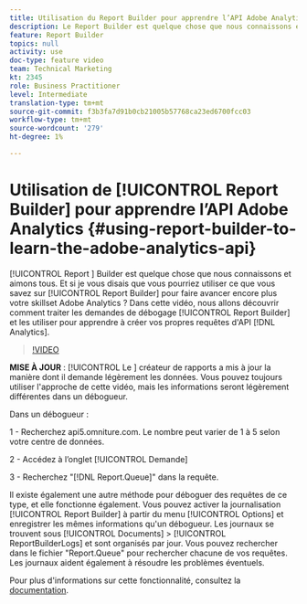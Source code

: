 ```yaml
---
title: Utilisation du Report Builder pour apprendre l’API Adobe Analytics
description: Le Report Builder est quelque chose que nous connaissons et aimons tous. Et si je vous disais que vous pourriez utiliser ce que vous savez sur le Report Builder pour faire avancer encore plus votre skillset Adobe Analytics ? Dans cette vidéo, nous allons découvrir comment traiter les demandes de Report Builder de débogage et les utiliser pour apprendre à créer vos propres requêtes d’API Analytics.
feature: Report Builder
topics: null
activity: use
doc-type: feature video
team: Technical Marketing
kt: 2345
role: Business Practitioner
level: Intermediate
translation-type: tm+mt
source-git-commit: f3b3fa7d91b0cb21005b57768ca23ed6700fcc03
workflow-type: tm+mt
source-wordcount: '279'
ht-degree: 1%

---
```



# Utilisation de [!UICONTROL Report Builder] pour apprendre l’API Adobe Analytics {#using-report-builder-to-learn-the-adobe-analytics-api}

[!UICONTROL Report ] Builder est quelque chose que nous connaissons et aimons tous. Et si je vous disais que vous pourriez utiliser ce que vous savez sur [!UICONTROL Report Builder] pour faire avancer encore plus votre skillset Adobe Analytics ? Dans cette vidéo, nous allons découvrir comment traiter les demandes de débogage [!UICONTROL Report Builder] et les utiliser pour apprendre à créer vos propres requêtes d&#39;API [!DNL Analytics].

>[!VIDEO](https://video.tv.adobe.com/v/25442/?quality=12)

**MISE À JOUR** :  [!UICONTROL Le ] créateur de rapports a mis à jour la manière dont il demande légèrement les données. Vous pouvez toujours utiliser l&#39;approche de cette vidéo, mais les informations seront légèrement différentes dans un débogueur.

Dans un débogueur :

1 - Recherchez api5.omniture.com. Le nombre peut varier de 1 à 5 selon votre centre de données.

2 - Accédez à l’onglet [!UICONTROL Demande]

3 - Recherchez &quot;[!DNL Report.Queue]&quot; dans la requête.

Il existe également une autre méthode pour déboguer des requêtes de ce type, et elle fonctionne également. Vous pouvez activer la journalisation [!UICONTROL Report Builder] à partir du menu [!UICONTROL Options] et enregistrer les mêmes informations qu&#39;un débogueur. Les journaux se trouvent sous [!UICONTROL Documents] > [!UICONTROL ReportBuilderLogs] et sont organisés par jour. Vous pouvez rechercher dans le fichier &quot;Report.Queue&quot; pour rechercher chacune de vos requêtes. Les journaux aident également à résoudre les problèmes éventuels.

Pour plus d&#39;informations sur cette fonctionnalité, consultez la [documentation](https://www.adobe.io/).
